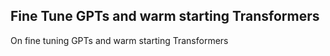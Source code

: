 ## Fine Tune GPTs and warm starting Transformers

On fine tuning  GPTs and warm starting Transformers

